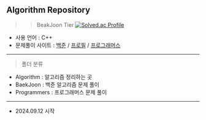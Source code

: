 ## Algorithm Repository

>> BeakJoon Tier
[![Solved.ac Profile](http://mazassumnida.wtf/api/v2/generate_badge?boj=hyun9d)](https://solved.ac/hyun9d)

- 사용 언어 : C++
- 문제풀이 사이트 : [백준](https://www.acmicpc.net/) / [프로필](https://www.acmicpc.net/user/hyun9d) / [프로그래머스](https://www.programmers.co.kr/)

----

> 폴더 분류
- Algorithm : 알고리즘 정리하는 곳
- BaekJoon : 백준 알고리즘 문제 풀이
- Programmers : 프로그래머스 문제 풀이

----

- 2024.09.12 시작
